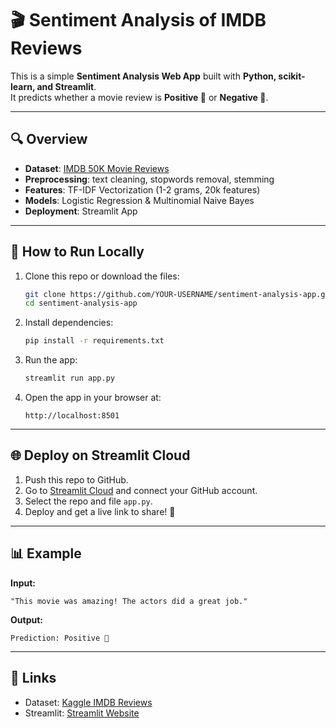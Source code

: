 # 🎬 Sentiment Analysis of IMDB Reviews

This is a simple **Sentiment Analysis Web App** built with **Python, scikit-learn, and Streamlit**.  
It predicts whether a movie review is **Positive 🙂** or **Negative 🙁**.

---

## 🔍 Overview
- **Dataset**: [IMDB 50K Movie Reviews](https://www.kaggle.com/datasets/lakshmi25npathi/imdb-dataset-of-50k-movie-reviews)  
- **Preprocessing**: text cleaning, stopwords removal, stemming  
- **Features**: TF-IDF Vectorization (1-2 grams, 20k features)  
- **Models**: Logistic Regression & Multinomial Naive Bayes  
- **Deployment**: Streamlit App  

---

## 🚀 How to Run Locally

1. Clone this repo or download the files:
   ```bash
   git clone https://github.com/YOUR-USERNAME/sentiment-analysis-app.git
   cd sentiment-analysis-app
   ```

2. Install dependencies:
   ```bash
   pip install -r requirements.txt
   ```

3. Run the app:
   ```bash
   streamlit run app.py
   ```

4. Open the app in your browser at:
   ```
   http://localhost:8501
   ```

---

## 🌐 Deploy on Streamlit Cloud

1. Push this repo to GitHub.  
2. Go to [Streamlit Cloud](https://share.streamlit.io/) and connect your GitHub account.  
3. Select the repo and file `app.py`.  
4. Deploy and get a live link to share! 🎉  

---

## 📊 Example

**Input:**  
```
"This movie was amazing! The actors did a great job."
```

**Output:**  
```
Prediction: Positive 🙂
```

---

## 🔗 Links
- Dataset: [Kaggle IMDB Reviews](https://www.kaggle.com/datasets/lakshmi25npathi/imdb-dataset-of-50k-movie-reviews)
- Streamlit: [Streamlit Website](https://streamlit.io/)
